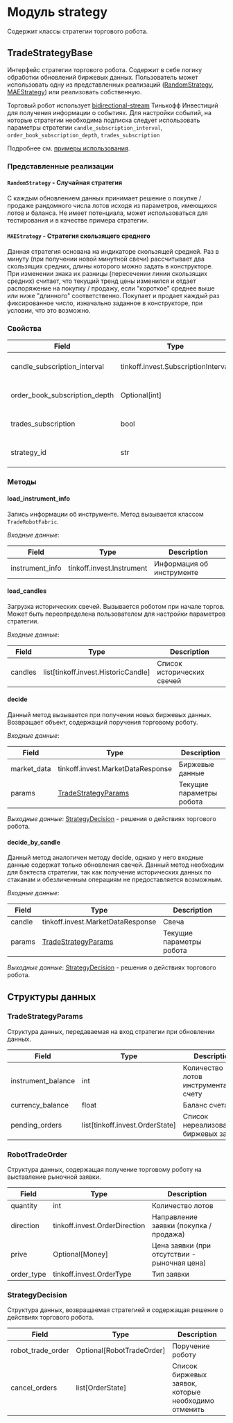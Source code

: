 # Модуль strategy

Содержит классы стратегии торгового робота.

## TradeStrategyBase

Интерфейс стратегии торгового робота. Содержит в себе логику обработки обновлений биржевых данных.
Пользователь может использовать одну из представленных реализаций
([RandomStrategy](#randomstrategy-), [MAEStrategy](#maestrategy-)) или реализовать собственную.

Торговый робот использует [bidirectional-stream](https://tinkoff.github.io/investAPI/head-marketdata/#bidirectional-stream)
Тинькофф Инвестиций для получения информации о событиях. Для настройки событий, на которые стратегии необходима подписка
следует использовать параметры стратегии `candle_subscription_interval`, `order_book_subscription_depth`, `trades_subscription`

Подробнее см. [примеры использования](#_2).

### Представленные реализации

#### `RandomStrategy` - Случайная стратегия
С каждым обновлением данных принимает решение о покупке / продаже рандомного числа лотов исходя из параметров, имеющихся
лотов и баланса. Не имеет потенциала, может использоваться для тестирования и в качестве примера стратегии.

#### `MAEStrategy` - Стратегия скользящего среднего
Данная стратегия основана на индикаторе скользящей средней.
Раз в минуту (при получении новой минутной свечи) рассчитывает два скользящих средних, длины которого можно задать
в конструкторе.
При изменении знака их разницы (пересечении линии скользящих средних) считает,
что текущий тренд цены изменился и отдает распоряжение на покупку / продажу, если "короткое" среднее выше или ниже
"длинного" соответственно. Покупает и продает каждый раз фиксированное число, изначально заданное в конструкторе,
при условии, что это возможно.


### Свойства

| Field                         | Type                                         | Description                          |
|-------------------------------|----------------------------------------------|--------------------------------------|
| candle_subscription_interval  | tinkoff.invest.SubscriptionInterval          | Период свечей для подписки           |
| order_book_subscription_depth | Optional[int]                                | Глубина стакана для подписки         |
| trades_subscription           | bool                                         | Подписка на обезличенные операции    |
| strategy_id                   | str                                          | id стратегии (используется логгером) |

### Методы

#### load_instrument_info
Запись информации об инструменте. Метод вызывается классом `TradeRobotFabric`.

*Входные данные*:

| Field           | Type                      | Description               |
|-----------------|---------------------------|---------------------------|
| instrument_info | tinkoff.invest.Instrument | Информация об инструменте |


#### load_candles
Загрузка исторических свечей. Вызывается роботом при начале торгов. Может быть переопределена пользователем для
настройки параметров стратегии.

*Входные данные*:

| Field   | Type                                | Description                |
|---------|-------------------------------------|----------------------------|
| candles | list[tinkoff.invest.HistoricCandle] | Список исторических свечей |

#### decide
Данный метод вызывается при получении новых биржевых данных. Возвращает объект, содержащий поручения торговому роботу.

*Входные данные*:

| Field       | Type                                        | Description              |
|-------------|---------------------------------------------|--------------------------|
| market_data | tinkoff.invest.MarketDataResponse           | Биржевые данные          |
| params      | [TradeStrategyParams](#tradestrategyparams) | Текущие параметры робота |

*Выходные данные*: [StrategyDecision](#strategydecision) - решения о действиях торгового робота.

#### decide_by_candle
Данный метод аналогичен методу decide, однако у него входные данные содержат только обновления свечей. Данный метод
необходим для бэктеста стратегии, так как получение исторических данных по стаканам и обезличенным операциям не
предоставляется возможным.

*Входные данные*:

| Field  | Type                                        | Description              |
|--------|---------------------------------------------|--------------------------|
| candle | tinkoff.invest.MarketDataResponse           | Свеча                    |
| params | [TradeStrategyParams](#tradestrategyparams) | Текущие параметры робота |

*Выходные данные*: [StrategyDecision](#strategydecision) - решения о действиях торгового робота.

## Структуры данных

### TradeStrategyParams
Структура данных, передаваемая на вход стратегии при обновлении данных.

| Field              | Type                            | Description                            |
|--------------------|---------------------------------|----------------------------------------|
| instrument_balance | int                             | Количество лотов инструмента на счету  |
| currency_balance   | float                           | Баланс счета                           |
| pending_orders     | list[tinkoff.invest.OrderState] | Список нереализованных биржевых заявок |

### RobotTradeOrder
Структура данных, содержащая получение торговому роботу на выставление рыночной заявки.

| Field      | Type                          | Description                                  |
|------------|-------------------------------|----------------------------------------------|
| quantity   | int                           | Количество лотов                             |
| direction  | tinkoff.invest.OrderDirection | Направление заявки (покупка / продажа)       |
| prive      | Optional[Money]               | Цена заявки (при отсутствии - рыночная цена) |
| order_type | tinkoff.invest.OrderType      | Тип заявки                                   |

### StrategyDecision
Структура данных, возвращаемая стратегией и содержащая решение о действиях торгового робота.

| Field             | Type                      | Description                                         |
|-------------------|---------------------------|-----------------------------------------------------|
| robot_trade_order | Optional[RobotTradeOrder] | Поручение роботу                                    |
| cancel_orders     | list[OrderState]          | Список биржевых заявок, которые необходимо отменить |
